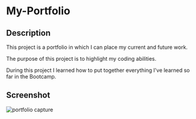 # My-Portfolio

## Description

This project is a portfolio in which I can place my current and future work. 

The purpose of this project is to highlight my coding abilities. 

During this project I learned how to put together everything I've learned so far in the Bootcamp.

## Screenshot

![portfolio capture](https://user-images.githubusercontent.com/89421292/134775163-4cef5754-6b37-4d77-ac4d-d5f6321174b9.PNG)
